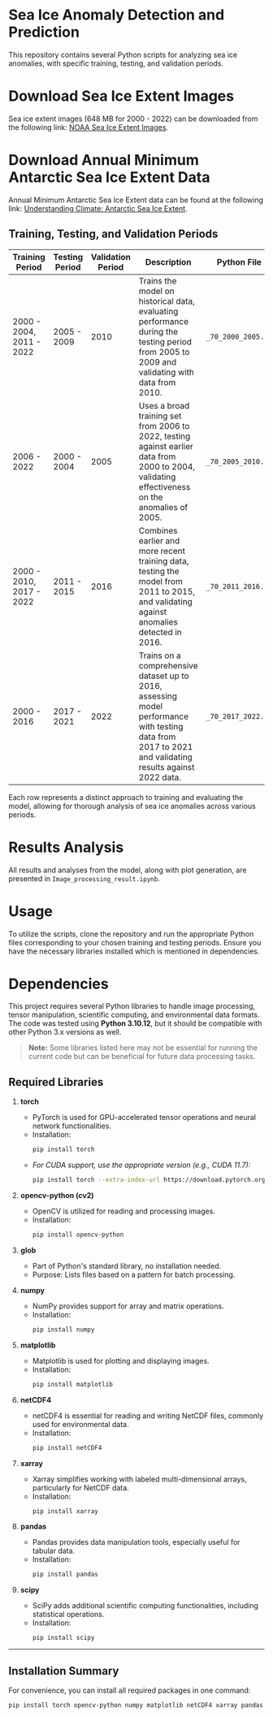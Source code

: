 # Sea Ice Anomaly Detection and Prediction

This repository contains several Python scripts for analyzing sea ice anomalies, with specific training, testing, and validation periods.

# Download Sea Ice Extent Images

Sea ice extent images (648 MB for 2000 - 2022) can be downloaded from the following link: [NOAA Sea Ice Extent Images](https://noaadata.apps.nsidc.org/NOAA/G02135/south/daily/images/).

# Download Annual Minimum Antarctic Sea Ice Extent Data

Annual Minimum Antarctic Sea Ice Extent data can be found at the following link: [Understanding Climate: Antarctic Sea Ice Extent](https://www.climate.gov/news-features/understanding-climate/understanding-climate-antarctic-sea-ice-extent).


## Training, Testing, and Validation Periods

| **Training Period**         | **Testing Period** | **Validation Period** | **Description**                                                                                         | **Python File**              |
|-----------------------------|--------------------|------------------------|---------------------------------------------------------------------------------------------------------|-------------------------------|
| 2000 - 2004, 2011 - 2022    | 2005 - 2009        | 2010                   | Trains the model on historical data, evaluating performance during the testing period from 2005 to 2009 and validating with data from 2010. | `_70_2000_2005.py`           |
| 2006 - 2022                 | 2000 - 2004        | 2005                   | Uses a broad training set from 2006 to 2022, testing against earlier data from 2000 to 2004, validating effectiveness on the anomalies of 2005.  | `_70_2005_2010.py`           |
| 2000 - 2010, 2017 - 2022    | 2011 - 2015        | 2016                   | Combines earlier and more recent training data, testing the model from 2011 to 2015, and validating against anomalies detected in 2016.          | `_70_2011_2016.py`           |
| 2000 - 2016                 | 2017 - 2021        | 2022                   | Trains on a comprehensive dataset up to 2016, assessing model performance with testing data from 2017 to 2021 and validating results against 2022 data. | `_70_2017_2022.py`           |

Each row represents a distinct approach to training and evaluating the model, allowing for thorough analysis of sea ice anomalies across various periods. 

# Results Analysis

All results and analyses from the model, along with plot generation, are presented in `Image_processing_result.ipynb`.



# Usage

To utilize the scripts, clone the repository and run the appropriate Python files corresponding to your chosen training and testing periods. Ensure you have the necessary libraries installed which is mentioned in dependencies.



# Dependencies

This project requires several Python libraries to handle image processing, tensor manipulation, scientific computing, and environmental data formats. The code was tested using **Python 3.10.12**, but it should be compatible with other Python 3.x versions as well.

> **Note:** Some libraries listed here may not be essential for running the current code but can be beneficial for future data processing tasks.

## Required Libraries

1. **torch**  
   - PyTorch is used for GPU-accelerated tensor operations and neural network functionalities.
   - Installation:  
     ```bash
     pip install torch
     ```
   - *For CUDA support, use the appropriate version (e.g., CUDA 11.7):*  
     ```bash
     pip install torch --extra-index-url https://download.pytorch.org/whl/cu117
     ```

2. **opencv-python (cv2)**  
   - OpenCV is utilized for reading and processing images.
   - Installation:  
     ```bash
     pip install opencv-python
     ```

3. **glob**  
   - Part of Python's standard library, no installation needed.
   - Purpose: Lists files based on a pattern for batch processing.

4. **numpy**  
   - NumPy provides support for array and matrix operations.
   - Installation:  
     ```bash
     pip install numpy
     ```

5. **matplotlib**  
   - Matplotlib is used for plotting and displaying images.
   - Installation:  
     ```bash
     pip install matplotlib
     ```

6. **netCDF4**  
   - netCDF4 is essential for reading and writing NetCDF files, commonly used for environmental data.
   - Installation:  
     ```bash
     pip install netCDF4
     ```

7. **xarray**  
   - Xarray simplifies working with labeled multi-dimensional arrays, particularly for NetCDF data.
   - Installation:  
     ```bash
     pip install xarray
     ```

8. **pandas**  
   - Pandas provides data manipulation tools, especially useful for tabular data.
   - Installation:  
     ```bash
     pip install pandas
     ```

9. **scipy**  
   - SciPy adds additional scientific computing functionalities, including statistical operations.
   - Installation:  
     ```bash
     pip install scipy
     ```

---

## Installation Summary

For convenience, you can install all required packages in one command:

```bash
pip install torch opencv-python numpy matplotlib netCDF4 xarray pandas scipy
